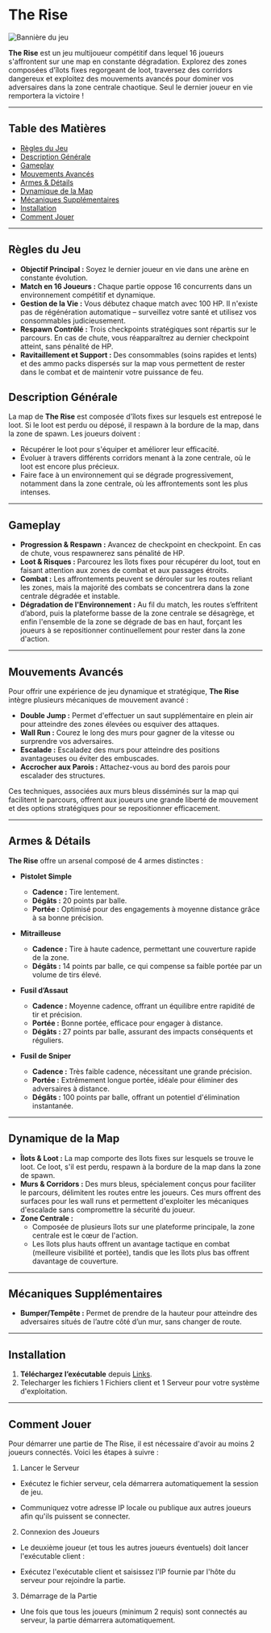# The Rise

![Bannière du jeu](/Image/The_rise.png)

**The Rise** est un jeu multijoueur compétitif dans lequel 16 joueurs s'affrontent sur une map en constante dégradation. Explorez des zones composées d'îlots fixes regorgeant de loot, traversez des corridors dangereux et exploitez des mouvements avancés pour dominer vos adversaires dans la zone centrale chaotique. Seul le dernier joueur en vie remportera la victoire !

---

## Table des Matières

- [Règles du Jeu](#règles-du-jeu)
- [Description Générale](#description-générale)
- [Gameplay](#gameplay)
- [Mouvements Avancés](#mouvements-avancés)
- [Armes & Détails](#armes--détails)
- [Dynamique de la Map](#dynamique-de-la-map)
- [Mécaniques Supplémentaires](#mécaniques-supplémentaires)
- [Installation](#installation)
- [Comment Jouer](#Comment-Jouer)


---

## Règles du Jeu

- **Objectif Principal :** Soyez le dernier joueur en vie dans une arène en constante évolution.
- **Match en 16 Joueurs :** Chaque partie oppose 16 concurrents dans un environnement compétitif et dynamique.
- **Gestion de la Vie :** Vous débutez chaque match avec 100 HP. Il n'existe pas de régénération automatique – surveillez votre santé et utilisez vos consommables judicieusement.
- **Respawn Contrôlé :** Trois checkpoints stratégiques sont répartis sur le parcours. En cas de chute, vous réapparaîtrez au dernier checkpoint atteint, sans pénalité de HP.
- **Ravitaillement et Support :** Des consommables (soins rapides et lents) et des ammo packs dispersés sur la map vous permettent de rester dans le combat et de maintenir votre puissance de feu.


## Description Générale

La map de **The Rise** est composée d'îlots fixes sur lesquels est entreposé le loot. Si le loot est perdu ou déposé, il respawn à la bordure de la map, dans la zone de spawn. Les joueurs doivent :

- Récupérer le loot pour s'équiper et améliorer leur efficacité.
- Évoluer à travers différents corridors menant à la zone centrale, où le loot est encore plus précieux.
- Faire face à un environnement qui se dégrade progressivement, notamment dans la zone centrale, où les affrontements sont les plus intenses.

---

## Gameplay

- **Progression & Respawn :** Avancez de checkpoint en checkpoint. En cas de chute, vous respawnerez sans pénalité de HP.
- **Loot & Risques :** Parcourez les îlots fixes pour récupérer du loot, tout en faisant attention aux zones de combat et aux passages étroits.
- **Combat :** Les affrontements peuvent se dérouler sur les routes reliant les zones, mais la majorité des combats se concentrera dans la zone centrale dégradée et instable.
- **Dégradation de l'Environnement :** Au fil du match, les routes s’effritent d’abord, puis la plateforme basse de la zone centrale se désagrège, et enfin l'ensemble de la zone se dégrade de bas en haut, forçant les joueurs à se repositionner continuellement pour rester dans la zone d'action.

---

## Mouvements Avancés

Pour offrir une expérience de jeu dynamique et stratégique, **The Rise** intègre plusieurs mécaniques de mouvement avancé :

- **Double Jump :** Permet d'effectuer un saut supplémentaire en plein air pour atteindre des zones élevées ou esquiver des attaques.
- **Wall Run :** Courez le long des murs pour gagner de la vitesse ou surprendre vos adversaires.
- **Escalade :** Escaladez des murs pour atteindre des positions avantageuses ou éviter des embuscades.
- **Accrocher aux Parois :** Attachez-vous au bord des parois pour escalader des structures.

Ces techniques, associées aux murs bleus disséminés sur la map qui facilitent le parcours, offrent aux joueurs une grande liberté de mouvement et des options stratégiques pour se repositionner efficacement.

---

## Armes & Détails

**The Rise** offre un arsenal composé de 4 armes distinctes :

- **Pistolet Simple**   
  - **Cadence :** Tire lentement.  
  - **Dégâts :** 20 points par balle.  
  - **Portée :** Optimisé pour des engagements à moyenne distance grâce à sa bonne précision.

- **Mitrailleuse**  
  - **Cadence :** Tire à haute cadence, permettant une couverture rapide de la zone.  
  - **Dégâts :** 14 points par balle, ce qui compense sa faible portée par un volume de tirs élevé.

- **Fusil d’Assaut**  
  - **Cadence :** Moyenne cadence, offrant un équilibre entre rapidité de tir et précision.  
  - **Portée :** Bonne portée, efficace pour engager à distance.  
  - **Dégâts :** 27 points par balle, assurant des impacts conséquents et réguliers.

- **Fusil de Sniper**   
  - **Cadence :** Très faible cadence, nécessitant une grande précision.  
  - **Portée :** Extrêmement longue portée, idéale pour éliminer des adversaires à distance.  
  - **Dégâts :** 100 points par balle, offrant un potentiel d'élimination instantanée.

---

## Dynamique de la Map

- **Îlots & Loot :** La map comporte des îlots fixes sur lesquels se trouve le loot. Ce loot, s'il est perdu, respawn à la bordure de la map dans la zone de spawn.
- **Murs & Corridors :** Des murs bleus, spécialement conçus pour faciliter le parcours, délimitent les routes entre les joueurs. Ces murs offrent des surfaces pour les wall runs et permettent d'exploiter les mécaniques d'escalade sans compromettre la sécurité du joueur.
- **Zone Centrale :**  
  - Composée de plusieurs îlots sur une plateforme principale, la zone centrale est le cœur de l'action.  
  - Les îlots plus hauts offrent un avantage tactique en combat (meilleure visibilité et portée), tandis que les îlots plus bas offrent davantage de couverture.

---

## Mécaniques Supplémentaires

- **Bumper/Tempête :** Permet de prendre de la hauteur pour atteindre des adversaires situés de l’autre côté d’un mur, sans changer de route.

---

## Installation

1. **Téléchargez l’exécutable** depuis [Links](https://osefshell.kyrela.xyz/bin/ThyRise/).
2. Telecharger les fichiers 1 Fichiers client et 1 Serveur pour votre système d'exploitation.


---

## Comment Jouer

Pour démarrer une partie de The Rise, il est nécessaire d'avoir au moins 2 joueurs connectés. Voici les étapes à suivre :

1. Lancer le Serveur

- Exécutez le fichier serveur, cela démarrera automatiquement la session de jeu.

- Communiquez votre adresse IP locale ou publique aux autres joueurs afin qu'ils puissent se connecter.

2. Connexion des Joueurs

- Le deuxième joueur (et tous les autres joueurs éventuels) doit lancer l'exécutable client :

- Exécutez l'exécutable client et saisissez l'IP fournie par l'hôte du serveur pour rejoindre la partie.

3. Démarrage de la Partie

- Une fois que tous les joueurs (minimum 2 requis) sont connectés au serveur, la partie démarrera automatiquement.